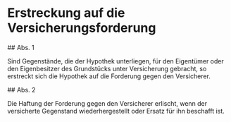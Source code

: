 # Erstreckung auf die Versicherungsforderung



\#\# Abs. 1

 Sind Gegenstände, die der Hypothek unterliegen, für den Eigentümer oder den Eigenbesitzer des Grundstücks unter Versicherung gebracht, so erstreckt sich die Hypothek auf die Forderung gegen den Versicherer.

\#\# Abs. 2

 Die Haftung der Forderung gegen den Versicherer erlischt, wenn der versicherte Gegenstand wiederhergestellt oder Ersatz für ihn beschafft ist. 

